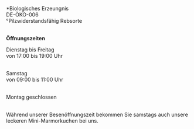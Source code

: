 \*Biologisches Erzeungnis\
DE-ÖKO-006\
°Pilzwiderstandsfähig Rebsorte
<br><br>

**Öffnungszeiten**

Dienstag bis Freitag\
von 17:00 bis 19:00 Uhr\
<br>

Samstag\
von 09:00 bis 11:00 Uhr\
<br>

Montag geschlossen\
<br>

Während unserer Besenöffnungszeit bekommen Sie samstags auch unsere leckeren Mini-Marmorkuchen bei uns.
